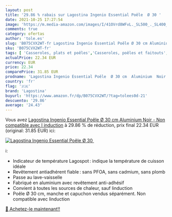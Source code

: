 ```yaml
---
layout: post
title: '29.86 % rabais sur Lagostina Ingenio Essential Poêle  Ø 30 '
date: 2021-10-25 17:27:54
image: 'https://m.media-amazon.com/images/I/41OVrd8WFvL._SL500_._SL400_.jpg'
comments: true
category: ofertas
author: 'tole.es'
slug: 'B075CVX2WT-fr Lagostina Ingenio Essential Poêle Ø 30 cm Aluminium Noir -...'
sku: 'B075CVX2WT-fr'
tags: [ 'Casseroles, plats et poêles','Casseroles, poêles et faitouts','Cuisine et Maison','Sauteuses','lagostina', ]
actualPrice: 22.34 EUR
currency: EUR
price: 22.34
comparePrice: 31.85 EUR
prodname: 'Lagostina Ingenio Essential Poêle  Ø 30 cm  Aluminium  Noir - Non compatible avec l induction'
country: 'fr'
flag: '🇫🇷'
brand: 'Lagostina'
buyurl: 'https://www.amazon.fr/dp/B075CVX2WT/?tag=tolees0d-21'
descuento: '29.86'
average: '24.43'
---
```


Vous avez [Lagostina Ingenio Essential Poêle  Ø 30 cm  Aluminium  Noir - Non compatible avec l induction](https://www.amazon.fr/dp/B075CVX2WT/?tag=tolees0d-21)  à  29.86 % de réduction, prix final  22.34 EUR (original: 31.85 EUR) ici:

[![Lagostina Ingenio Essential Poêle  Ø 30 ](https://m.media-amazon.com/images/I/41OVrd8WFvL._SL500_._SL400_.jpg)](https://www.amazon.fr/dp/B075CVX2WT/?tag=tolees0d-21)

ℹ️:

- Indicateur de température Lagospot : indique la température de cuisson idéale
- Revêtement antiadhérent fiable : sans PFOA, sans cadmium, sans plomb
- Passe au lave-vaisselle
- Fabriqué en aluminium avec revêtement anti-adhésif
- Convient à toutes les sources de chaleur, sauf linduction
- Poêle Ø 30 cm, manche et capuchon vendus séparément. Non compatible avec linduction

[🛒 Achetez-le maintenant!!](https://www.amazon.fr/dp/B075CVX2WT/?tag=tolees0d-21)
